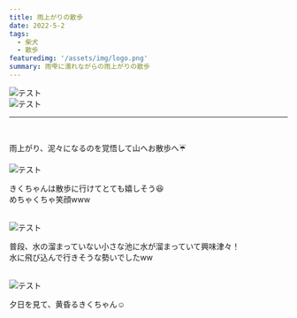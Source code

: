 ```yaml
---
title: 雨上がりの散歩
date: 2022-5-2
tags: 
  - 柴犬
  - 散歩
featuredimg: '/assets/img/logo.png'
summary: 雨雫に濡れながらの雨上がりの散歩
---
```

![テスト](https://k-kash.s3.us-west-1.amazonaws.com/logo.png "サンプル")
<br>
![テスト](https://k-kash.s3.us-west-1.amazonaws.com/2022-05-02/20220502_180422.jpg "サンプル")
***
<br>

雨上がり、泥々になるのを覚悟して山へお散歩へ:umbrella:
<br>

![テスト](https://k-kash.s3.us-west-1.amazonaws.com/2022-05-02/20220502_103055.jpg "サンプル")

きくちゃんは散歩に行けてとても嬉しそう:laughing:<br>
めちゃくちゃ笑顔www
<br>
<br>

![テスト](https://k-kash.s3.us-west-1.amazonaws.com/2022-05-02/20220502_180311.jpg "サンプル")

普段、水の溜まっていない小さな池に水が溜まっていて興味津々！<br>
水に飛び込んで行きそうな勢いでしたww
<br>
<br>

![テスト](https://k-kash.s3.us-west-1.amazonaws.com/2022-05-02/20220502_183957.jpg "サンプル")

夕日を見て、黄昏るきくちゃん:relaxed:
<br>
<br>
